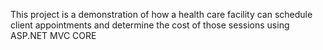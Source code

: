 This project is a demonstration of how a health care facility can schedule client appointments and determine the cost of those sessions using ASP.NET MVC CORE
